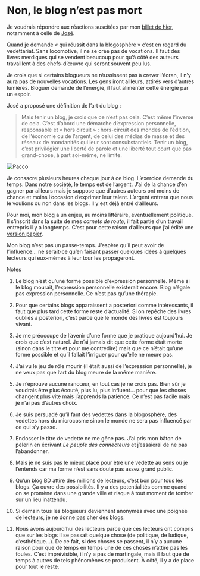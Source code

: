 # Non, le blog n’est pas mort

Je voudrais répondre aux réactions suscitées par mon [billet de hier](https://tcrouzet.com/2007/09/05/le-blog-est-mort-vive-le-blog/), notamment à celle de [José](http://carnetsdenuit.typepad.com/).

Quand je demande « qui réussit dans la blogosphère » c’est en regard du vedettariat. Sans locomotive, il ne se crée pas de vocations. Il faut des livres merdiques qui se vendent beaucoup pour qu’à côté des auteurs travaillent à des chefs-d’œuvre qui seront souvent peu lus.

Je crois que si certains blogueurs ne réussissent pas à crever l’écran, il n’y aura pas de nouvelles vocations. Les gens iront ailleurs, attirés vers d’autres lumières. Bloguer demande de l’énergie, il faut alimenter cette énergie par un espoir.

José a proposé une définition de l’art du blog :

> Mais tenir un blog, je crois que ce n’est pas cela. C’est même l’inverse de cela. C’est d’abord une démarche d’expression personnelle, responsable et « hors circuit » : hors-circuit des mondes de l’édition, de l’économie ou de l’argent, de celui des médias de masse et des réseaux de mondanités qui leur sont consubstantiels. Tenir un blog, c’est privilégier une liberté de parole et une liberté tout court que pas grand-chose, à part soi-même, ne limite.

![Pacco](https://tcrouzet.com/images_tc/20070906paccobis.jpg)

Je consacre plusieurs heures chaque jour à ce blog. L’exercice demande du temps. Dans notre société, le temps est de l’argent. J’ai de la chance d’en gagner par ailleurs mais je suppose que d’autres auteurs ont moins de chance et moins l’occasion d’exprimer leur talent. L’argent entrera que nous le voulions ou non dans les blogs. Il y est déjà entré d’ailleurs.

Pour moi, mon blog a un enjeu, au moins littéraire, éventuellement politique. Il s’inscrit dans la suite de mes *carnets de route*, il fait partie d’un travail entrepris il y a longtemps. C’est pour cette raison d’ailleurs que j’ai édité une [version papier](https://tcrouzet.com/version-papier-2006/).

Mon blog n’est pas un passe-temps. J’espère qu’il peut avoir de l’influence… ne serait-ce qu’en faisant passer quelques idées à quelques lecteurs qui eux-mêmes à leur tour les propageront.

Notes

1. Le blog n’est qu’une forme possible d’expression personnelle. Même si le blog mourait, l’expression personnelle existerait encore. Blog n’égale pas expression personnelle. Ce n’est pas qu’une thérapie.

2. Pour que certains blogs apparaissent a posteriori comme intéressants, il faut que plus tard cette forme reste d’actualité. Si on repêche des livres oubliés a posteriori, c’est parce que le monde des livres est toujours vivant.

3. Je me préoccupe de l’avenir d’une forme que je pratique aujourd’hui. Je crois que c’est naturel. Je n’ai jamais dit que cette forme était morte (sinon dans le titre et pour me contredire) mais que ce n’était qu’une forme possible et qu’il fallait l’irriguer pour qu’elle ne meure pas.

4. J’ai vu le jeu de rôle mourir (il était aussi de l’expression personnelle), je ne veux pas que l’art du blog meure de la même manière.

5. Je n’éprouve aucune rancœur, en tout cas je ne crois pas. Bien sûr je voudrais être plus écouté, plus lu, plus influent… pour que les choses changent plus vite mais j’apprends la patience. Ce n’est pas facile mais je n’ai pas d’autres choix.

6. Je suis persuadé qu’il faut des vedettes dans la blogosphère, des vedettes hors du microcosme sinon le monde ne sera pas influencé par ce qui s’y passe.

7. Endosser le titre de vedette ne me gêne pas. J’ai pris mon bâton de pèlerin en écrivant *Le peuple des connecteurs* et j’essaierai de ne pas l’abandonner.

8. Mais je ne suis pas le mieux placé pour être une vedette au sens où je l’entends car ma forme n’est sans doute pas assez grand public.

9. Qu’un blog BD attire des millions de lecteurs, c’est bon pour tous les blogs. Ça ouvre des possibilités. Il y a des potentialités comme quand on se promène dans une grande ville et risque à tout moment de tomber sur un lieu inattendu.

10. Si demain tous les blogueurs deviennent anonymes avec une poignée de lecteurs, je ne donne pas cher des blogs.

11. Nous avons aujourd’hui des lecteurs parce que ces lecteurs ont compris que sur les blogs il se passait quelque chose (de politique, de ludique, d’esthétique…). De ce fait, si des choses se passent, il n’y a aucune raison pour que de temps en temps une de ces choses n’attire pas les foules. C’est imprévisible, il n’y a pas de martingale, mais il faut que de temps à autres de tels phénomènes se produisent. À côté, il y a de place pour tout le reste.